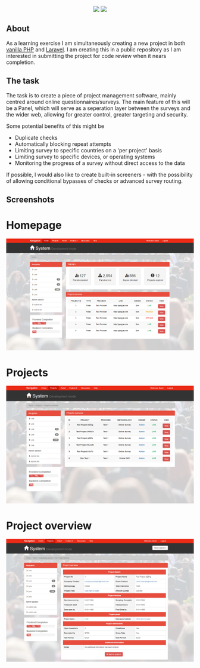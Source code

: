 <p align="center">
  <img src="https://img.shields.io/github/license/Danieloplata/System.svg" />
  <img src="https://img.shields.io/github/issues/Danieloplata/System.svg" />
</p>

## About

As a learning exercise I am simultaneously creating a new project in both [vanilla PHP](https://php.net) and [Laravel](https://laravel.com/). I am creating this in a public repository as I am interested in submitting the project for code review when it nears completion.

## The task

The task is to create a piece of project management software, mainly centred around online questionnaires/surveys. The main feature of this will be a Panel, which will serve as a seperation layer between the surveys and the wider web, allowing for greater control, greater targeting and security.

Some potential benefits of this might be

- Duplicate checks
- Automatically blocking repeat attempts
- Limiting survey to specific countries on a 'per project' basis
- Limiting survey to specific devices, or operating systems
- Monitoring the progress of a survey without direct access to the data

If possible, I would also like to create built-in screeners - with the possibility of allowing conditional bypasses of checks or advanced survey routing.

## Screenshots

# Homepage

![Homepage](/screenshots/homepage.PNG?raw=true "Homepage")

# Projects

![Projects](/screenshots/projects.PNG?raw=true "Projects")

# Project overview

![Project overview](/screenshots/projectoverview.PNG?raw=true "Project overview")
